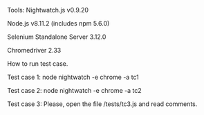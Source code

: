 Tools:
Nightwatch.js v0.9.20

Node.js v8.11.2 (includes npm 5.6.0)

Selenium Standalone Server 3.12.0

Chromedriver 2.33

How to run test case.

Test case 1:
node nightwatch -e chrome -a tc1

Test case 2:
node nightwatch -e chrome -a tc2

Test case 3:
Please, open the file /tests/tc3.js and read comments.
